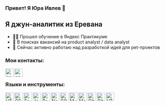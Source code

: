 ### Привет! Я Юра Ивлев 👋

## Я джун-аналитик из Еревана
- 👩‍💻 Прошел обучение в Яндекс Практикуме
- 🔎 В поисках вакансий на product analyst / data analyst
- 💫 Сейчас активно работаю над разработкой идей для pet-проектов

### Мои контакты:
[<img align="left" alt="opa_oz | LinkedIn" width="26px" src="https://img.icons8.com/?size=512&id=lUktdBVdL4Kb&format=png" />](https://t.me/yuriy_ivlev)
[<img align="left" alt="opa_oz | LinkedIn" width="26px" src="https://img.icons8.com/?size=512&id=124379&format=png" />](ivlev1305@gmail.com)

<br />

### Языки и инструменты:
<img align="left" alt="HTML5" width="26px" src="https://cdn.jsdelivr.net/gh/devicons/devicon/icons/python/python-original-wordmark.svg" />
<img align="left" alt="CSS3" width="26px" src="https://cdn.jsdelivr.net/gh/devicons/devicon/icons/jupyter/jupyter-original-wordmark.svg" />
<img align="left" alt="Sass" width="26px" src="https://cdn.jsdelivr.net/gh/devicons/devicon/icons/jupyter/jupyter-original-wordmark.svg" />
<img align="left" alt="JavaScript" width="26px" src="https://cdn.jsdelivr.net/gh/devicons/devicon/icons/pandas/pandas-original-wordmark.svg" />
<img align="left" alt="React" width="26px" src="https://cdn.jsdelivr.net/gh/devicons/devicon/icons/numpy/numpy-original.svg" />
<img align="left" alt="Node.js" width="26px" src="https://img.icons8.com/?size=512&id=9Kvi1p1F0tUo&format=png" />
<img align="left" alt="SQL" width="26px" src="https://img.icons8.com/?size=512&id=OkBCty7GwbXX&format=png" />
<img align="left" alt="MySQL" width="26px" src="https://seaborn.pydata.org/_images/logo-tall-lightbg.svg" />
<img align="left" alt="MongoDB" width="26px" src="https://matplotlib.org/stable/_images/sphx_glr_logos2_001.png" />
<img align="left" alt="Git" width="26px" src="https://commons.wikimedia.org/wiki/File:Plotly-logo.png" />
<img align="left" alt="GitHub" width="26px" src="" />
<img align="left" alt="HTML5" width="26px" src="" />

<br />
<br />
